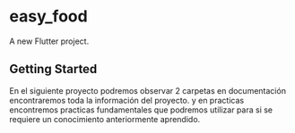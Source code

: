# easy_food

A new Flutter project.

## Getting Started

En el siguiente proyecto podremos observar 2 carpetas
en documentación encontraremos toda la información del proyecto.
y en practicas encontremos practicas fundamentales que podremos utilizar para si se requiere un conocimiento anteriormente aprendido.
